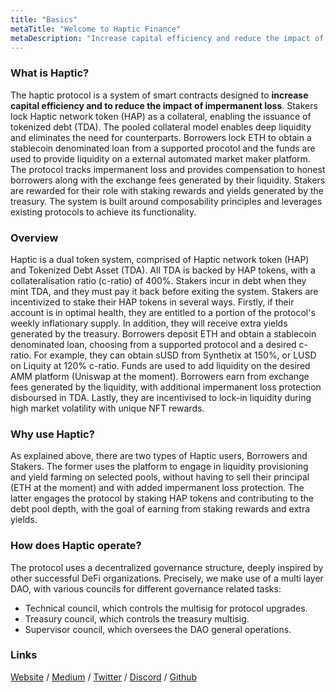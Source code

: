 ```yaml
---
title: "Basics"
metaTitle: "Welcome to Haptic Finance"
metaDescription: "Increase capital efficiency and reduce the impact of impermanent loss."
---
```


### What is Haptic?

The haptic protocol is a system of smart contracts designed to **increase capital efficiency and to reduce the impact of impermanent loss**. Stakers lock Haptic network token (HAP) as a collateral, enabling the issuance of tokenized debt (TDA). The pooled collateral model enables deep liquidity and eliminates the need for counterparts. Borrowers lock ETH to obtain a stablecoin denominated loan from a supported procotol and the funds are used to provide liquidity on a external automated market maker platform. The protocol tracks impermanent loss and provides compensation to honest borrowers along with the exchange fees generated by their liquidity. Stakers are rewarded for their role with staking rewards and yields generated by the treasury. The system is built around composability principles and leverages existing protocols to achieve its functionality.

### Overview

Haptic is a dual token system, comprised of Haptic network token (HAP) and Tokenized Debt Asset (TDA). All TDA is backed by HAP tokens, with a collateralisation ratio (c-ratio) of 400%. Stakers incur in debt when they mint TDA, and they must pay it back before exiting the system. Stakers are incentivized to stake their HAP tokens in several ways. Firstly, if their account is in optimal health, they are entitled to a portion of the protocol's weekly inflationary supply. In addition, they will receive extra yields generated by the treasury. Borrowers deposit ETH and obtain a stablecoin denominated loan, choosing from a supported protocol and a desired c-ratio. For example, they can obtain sUSD from Synthetix at 150%, or LUSD on Liquity at 120% c-ratio. Funds are used to add liquidity on the desired AMM platform (Uniswap at the moment). Borrowers earn from exchange fees generated by the liquidity, with additional impermanent loss protection disboursed in TDA. Lastly, they are incentivised to lock-in liquidity during high market volatility with unique NFT rewards. 


### Why use Haptic?

As explained above, there are two types of Haptic users, Borrowers and Stakers. The former uses the platform to engage in liquidity provisioning and yield farming on selected pools, without having to sell their principal (ETH at the moment) and with added impermanent loss protection. The latter engages the protocol by staking HAP tokens and contributing to the debt pool depth, with the goal of earning from staking rewards and extra yields. 

### How does Haptic operate?

The protocol uses a decentralized governance structure, deeply inspired by other successful DeFi organizations. Precisely, we make use of a multi layer DAO, with various councils for different governance related tasks:
- Technical council, which controls the multisig for protocol upgrades. 
- Treasury council, which controls the treasury multisig.
- Supervisor council, which oversees the DAO general operations.


### Links

[Website](https://haptic.finance) / [Medium](https://hapticfinance.medium.com/) / [Twitter](https://twitter.com/hapticfinance/) / [Discord](https://twitter.com/hapticfinance/) / [Github](https://github.com/hapticfinance/)